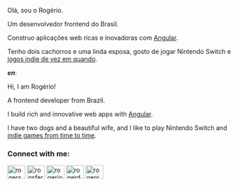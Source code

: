 Olá, sou o Rogério.

Um desenvolvedor frontend do Brasil.

Construo aplicações web ricas e inovadoras com [Angular](https://angular.io).

Tenho dois cachorros e uma linda esposa, gosto de jogar Nintendo Switch e [jogos indie de vez em quando](https://steamcommunity.com/id/rogeriodossantos/).


**_en_**:

Hi, I am Rogério!

A frontend developer from Brazil.

I build rich and innovative web apps with [Angular](https://angular.io).

I have two dogs and a beautiful wife, and I like to play Nintendo Switch and [indie games from time to time](https://steamcommunity.com/id/rogeriodossantos/).


<h3 align="left">Connect with me:</h3>
<p align="left">
<a href="https://dev.to/rogersantos" target="blank"><img align="center" src="https://raw.githubusercontent.com/rahuldkjain/github-profile-readme-generator/master/src/images/icons/Social/devto.svg" alt="rogersantos" height="30" width="40" /></a>
<a href="https://twitter.com/rogsfernandes" target="blank"><img align="center" src="https://raw.githubusercontent.com/rahuldkjain/github-profile-readme-generator/master/src/images/icons/Social/twitter.svg" alt="rogsfernandes" height="30" width="40" /></a>
<a href="https://linkedin.com/in/rogeriosantos92" target="blank"><img align="center" src="https://raw.githubusercontent.com/rahuldkjain/github-profile-readme-generator/master/src/images/icons/Social/linked-in-alt.svg" alt="rogeriosantos92" height="30" width="40" /></a>
<a href="https://stackoverflow.com/users/rogerdossantos" target="blank"><img align="center" src="https://raw.githubusercontent.com/rahuldkjain/github-profile-readme-generator/master/src/images/icons/Social/stack-overflow.svg" alt="rogerdossantos" height="30" width="40" /></a>
<a href="https://www.hackerrank.com/rogersan" target="blank"><img align="center" src="https://raw.githubusercontent.com/rahuldkjain/github-profile-readme-generator/master/src/images/icons/Social/hackerrank.svg" alt="rogersan" height="30" width="40" /></a>
</p>
